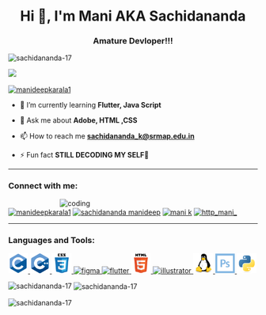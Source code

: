 <h1 align="center">Hi 👋, I'm Mani AKA Sachidananda</h1>
<h3 align="center">Amature Devloper!!!</h3>

<p align="left"> <img src="https://komarev.com/ghpvc/?username=sachidananda-17&label=Profile%20views&color=0e75b6&style=flat" alt="sachidananda-17" /> </p>
<a target="_blank" rel="noopener noreferrer nofollow" href="https://camo.githubusercontent.com/b3d66b974674bbc62092d95f047dfbb677f512ce22fcd89d259e4fdcdfd0b816/68747470733a2f2f696d672e736869656c64732e696f2f62616467652f4c697665732d496e6469612d73756363657373"><img src="https://camo.githubusercontent.com/b3d66b974674bbc62092d95f047dfbb677f512ce22fcd89d259e4fdcdfd0b816/68747470733a2f2f696d672e736869656c64732e696f2f62616467652f4c697665732d496e6469612d73756363657373" data-canonical-src="https://img.shields.io/badge/Lives-India-success" style="max-width: 100%;"></a>


<p align="left"> <a href="https://twitter.com/manideepkarala1" target="blank"><img src="https://img.shields.io/twitter/follow/manideepkarala1?logo=twitter&style=for-the-badge" alt="manideepkarala1" /></a> </p>

- 🌱 I’m currently learning **Flutter, Java Script**

- 💬 Ask me about **Adobe, HTML ,CSS**

- 📫 How to reach me **sachidananda_k@srmap.edu.in**

- ⚡ Fun fact **STILL DECODING MY SELF🤪**

<hr>
<h3 align="left">Connect with me:</h3>
<img align="right" alt="coding" width="400" src="https://camo.githubusercontent.com/8bf6f6d78abc81fcf9c49f10649423e73ea44bc248e83aaae8759d401c829a84/68747470733a2f2f70687973696373677572756b756c2e66696c65732e776f726470726573732e636f6d2f323031392f30322f6368617261637465722d312e676966">
<p align="left">
<a href="https://twitter.com/manideepkarala1" target="blank"><img align="center" src="https://raw.githubusercontent.com/rahuldkjain/github-profile-readme-generator/master/src/images/icons/Social/twitter.svg" alt="manideepkarala1" height="30" width="40" /></a>
<a href="https://linkedin.com/in/sachidananda manideep" target="blank"><img align="center" src="https://raw.githubusercontent.com/rahuldkjain/github-profile-readme-generator/master/src/images/icons/Social/linked-in-alt.svg" alt="sachidananda manideep" height="30" width="40" /></a>
<a href="https://fb.com/mani k" target="blank"><img align="center" src="https://raw.githubusercontent.com/rahuldkjain/github-profile-readme-generator/master/src/images/icons/Social/facebook.svg" alt="mani k" height="30" width="40" /></a>
<a href="https://instagram.com/http_mani_" target="blank"><img align="center" src="https://raw.githubusercontent.com/rahuldkjain/github-profile-readme-generator/master/src/images/icons/Social/instagram.svg" alt="http_mani_" height="30" width="40" /></a>
</p>

<hr>

<h3 align="left">Languages and Tools:</h3>
<p align="left"> <a href="https://www.cprogramming.com/" target="_blank" rel="noreferrer"> <img src="https://raw.githubusercontent.com/devicons/devicon/master/icons/c/c-original.svg" alt="c" width="40" height="40"/> </a> <a href="https://www.w3schools.com/cpp/" target="_blank" rel="noreferrer"> <img src="https://raw.githubusercontent.com/devicons/devicon/master/icons/cplusplus/cplusplus-original.svg" alt="cplusplus" width="40" height="40"/> </a> <a href="https://www.w3schools.com/css/" target="_blank" rel="noreferrer"> <img src="https://raw.githubusercontent.com/devicons/devicon/master/icons/css3/css3-original-wordmark.svg" alt="css3" width="40" height="40"/> </a> <a href="https://www.figma.com/" target="_blank" rel="noreferrer"> <img src="https://www.vectorlogo.zone/logos/figma/figma-icon.svg" alt="figma" width="40" height="40"/> </a> <a href="https://flutter.dev" target="_blank" rel="noreferrer"> <img src="https://www.vectorlogo.zone/logos/flutterio/flutterio-icon.svg" alt="flutter" width="40" height="40"/> </a> <a href="https://www.w3.org/html/" target="_blank" rel="noreferrer"> <img src="https://raw.githubusercontent.com/devicons/devicon/master/icons/html5/html5-original-wordmark.svg" alt="html5" width="40" height="40"/> </a> <a href="https://www.adobe.com/in/products/illustrator.html" target="_blank" rel="noreferrer"> <img src="https://www.vectorlogo.zone/logos/adobe_illustrator/adobe_illustrator-icon.svg" alt="illustrator" width="40" height="40"/> </a> <a href="https://www.linux.org/" target="_blank" rel="noreferrer"> <img src="https://raw.githubusercontent.com/devicons/devicon/master/icons/linux/linux-original.svg" alt="linux" width="40" height="40"/> </a> <a href="https://www.photoshop.com/en" target="_blank" rel="noreferrer"> <img src="https://raw.githubusercontent.com/devicons/devicon/master/icons/photoshop/photoshop-line.svg" alt="photoshop" width="40" height="40"/> </a> <a href="https://www.python.org" target="_blank" rel="noreferrer"> <img src="https://raw.githubusercontent.com/devicons/devicon/master/icons/python/python-original.svg" alt="python" width="40" height="40"/> </a> </p>

<p><img align="left" src="https://github-readme-stats.vercel.app/api/top-langs?username=sachidananda-17&show_icons=true&locale=en&layout=compact" alt="sachidananda-17" /></p>

<p>&nbsp;<img align="center" src="https://github-readme-stats.vercel.app/api?username=sachidananda-17&show_icons=true&locale=en" alt="sachidananda-17" /></p>

<p><img align="center" src="https://github-readme-streak-stats.herokuapp.com/?user=sachidananda-17&" alt="sachidananda-17" /></p>
